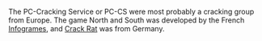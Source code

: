 The PC-Cracking Service or PC-CS were most probably a cracking group from Europe. The game North and South was developed by the French [Infogrames](https://web.archive.org/web/20011124162603/http://www.infogrames.com:80/corp_aboutinfogrames.php), and [Crack Rat](https://demozoo.org/sceners/69328/) was from Germany.
